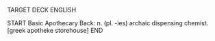 TARGET DECK
ENGLISH

START
Basic
Apothecary
Back: n. (pl. -ies) archaic dispensing chemist. [greek apotheke storehouse]
END
